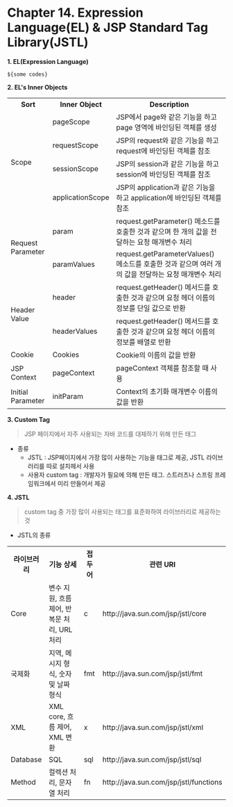 # Chapter 14. Expression Language(EL) & JSP Standard Tag Library(JSTL)

<b>1. EL(Expression Language)</b>
<pre><code>${some codes}</code></pre>

<b>2. EL's Inner Objects</b>
<table>
<tr>
    <th>Sort</th>
    <th>Inner Object</th>
    <th>Description</th>
</tr>
<tr>
    <td rowspan="4">Scope</td>
    <td>pageScope</td>
    <td>JSP에서 page와 같은 기능을 하고 page 영역에 바인딩된 객체를 생성</td>
</tr>
<tr>
    <td>requestScope</td>
    <td>JSP의 request와 같은 기능을 하고 request에 바인딩된 객체를 참조</td>
</tr>
<tr>
    <td>sessionScope</td>
    <td>JSP의 session과 같은 기능을 하고 session에 바인딩된 객체를 참조</td>
</tr>
<tr>
    <td>applicationScope</td>
    <td>JSP의 application과 같은 기능을 하고 application에 바인딩된 객체를 참조</td>
</tr>
<tr>
    <td rowspan="2">Request Parameter</td>
    <td>param</td>
    <td>request.getParameter() 메소드를 호출한 것과 같으며 한 개의 값을 전달하는 요청 매개변수 처리</td>
</tr>
<tr>
    <td>paramValues</td>
    <td>request.getParameterValues() 메소드를 호출한 것과 같으며 여러 개의 값을 전달하는 요청 매개변수 처리</td>
</tr>
<tr>
    <td rowspan="2">Header Value</td>
    <td>header</td>
    <td>request.getHeader() 메서드를 호출한 것과 같으며 요청 헤더 이름의 정보를 단일 값으로 반환</td>
</tr>
<tr>
    <td>headerValues</td>
    <td>request.getHeader() 메서드를 호출한 것과 같으며 요청 헤더 이름의 정보를 배열로 반환</td>
</tr>
<tr>
    <td>Cookie</td>
    <td>Cookies</td>
    <td>Cookie의 이름의 값을 반환</td>
</tr>
<tr>
    <td>JSP Context</td>
    <td>pageContext</td>
    <td>pageContext 객체를 참조할 때 사용</td>
</tr>
<tr>
    <td>Initial Parameter</td>
    <td>initParam</td>
    <td>Context의 초기화 매개변수 이름의 값을 반환</td>
</tr>
</table>

<b>3. Custom Tag</b>
> JSP 페이지에서 자주 사용되는 자바 코드를 대체하기 위해 만든 태그
- 종류
    - JSTL : JSP페이지에서 가장 많이 사용하는 기능을 태그로 제공, JSTL 라이브러리를 따로 설치헤서 사용
    - 사용자 custom tag : 개발자가 필요에 의해 만든 태그. 스트러츠나 스프링 프레임워크에서 미리 만들어서 제공

<b>4. JSTL</b>
> custom tag 중 가장 많이 사용되는 태그를 표준화하여 라이브러리로 제공하는 것
- JSTL의 종류
<table>
    <tr>
        <th>라이브러리</th>
        <th>기능 상세</th>
        <th>접두어</th>
        <th>관련 URI</th>
    </tr>
    <tr>
        <td>Core</td>
        <td>변수 지원, 흐름 제어, 반복문 처리, URL 처리</td>
        <td>c</td>
        <td>http://java.sun.com/jsp/jstl/core</td>
    </tr>
    <tr>
        <td>국제화</td>
        <td>지역, 메시지 형식, 숫자 및 날짜 형식</td>
        <td>fmt</td>
        <td>http://java.sun.com/jsp/jstl/fmt</td>
    </tr>
    <tr>
        <td>XML</td>
        <td>XML core, 흐름 제어, XML 변환</td>
        <td>x</td>
        <td>http://java.sun.com/jsp/jstl/xml</td>
    </tr>
    <tr>
        <td>Database</td>
        <td>SQL</td>
        <td>sql</td>
        <td>http://java.sun.com/jsp/jstl/sql</td>
    </tr>
    <tr>
        <td>Method</td>
        <td>컬렉션 처리, 문자열 처리</td>
        <td>fn</td>
        <td>http://java.sun.com/jsp/jstl/functions</td>
    </tr>
</table>


